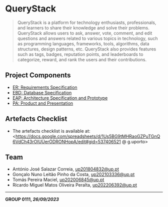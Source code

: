 # QueryStack

> QueryStack is a platform for technology enthusiasts, professionals, and learners to share their knowledge and solve their problems. QueryStack allows users to ask, answer, vote, comment, and edit questions and answers related to various topics in technology, such as programming languages, frameworks, tools, algorithms, data structures, design patterns, etc. QueryStack also provides features such as tags, badges, reputation points, and leaderboards to categorize, reward, and rank the users and their contributions.

## Project Components

* [ER: Requirements Specification](er)
* [EBD: Database Specification](ebd)
* [EAP: Architecture Specification and Prototype](eap)
* [PA: Product and Presentation](pa)

## Artefacts Checklist

* The artefacts checklist is available at: <https://docs.google.com/spreadsheets/d/1Us5BG9tMHRaoGZPuTGnQ6VdCh43rOIUUerODRONHopA/edit#gid=537406521 @ g.uporto>

## Team

* António José Salazar Correia, [up201804832@up.pt](mailto:up201804832@up.pt)
* Gonçalo Nuno Leitão Pinho da Costa, [up202103336@up.pt](mailto:up202103336@up.pt)
* Tomás Pereira Maciel, [up202006845@up.pt](mailto:up202006845@up.pt)
* Ricardo Miguel Matos Oliveira Peralta, [up202206392@up.pt](mailto:up202206392@up.pt)

***
**GROUP 0111, *26/09/2023***

